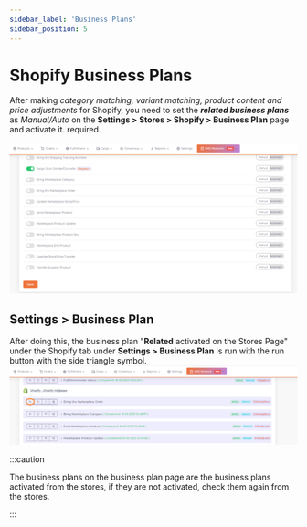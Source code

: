 ```yaml
---
sidebar_label: 'Business Plans'
sidebar_position: 5
---
```



# Shopify Business Plans

After making *category matching, variant matching, product content and price adjustments* for Shopify, you need to set the ***related business plans*** as *Manual/Auto* on the **Settings > Stores > Shopify > Business Plan** page and activate it. required.

![ShopifyJobplan](../shopify/img/ShopifyJobPlan.png)

## Settings > Business Plan

After doing this, the business plan "**Related** activated on the Stores Page" under the Shopify tab under **Settings > Business Plan** is run with the run button with the side triangle symbol.
![shopifyjobplan](../shopify/img/ShopifyJobPlan2.png)


:::caution

The business plans on the business plan page are the business plans activated from the stores, if they are not activated, check them again from the stores.

:::